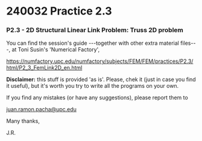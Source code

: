 # 240032 Practice 2.3

### P2.3 - 2D Structural Linear Link Problem: Truss 2D problem

You can find the session's guide ---together with other extra material files---,
at Toni Susin's 'Numerical Factory', 

https://numfactory.upc.edu/numfactory/subjects/FEM/FEM/practices/P2.3/html/P2_3_FemLink2D_en.html

**Disclaimer:** this stuff is provided 'as is'. Please, chek it (just in case you
find it useful), but it's worth you try to write all the programs on your own.

If you find any mistakes (or have any suggestions), please report them to 

juan.ramon.pacha@upc.edu 

Many thanks,

J.R.

